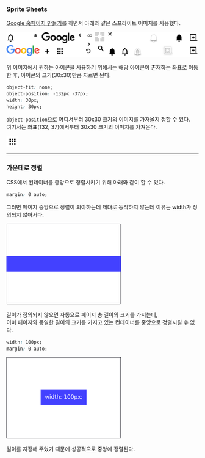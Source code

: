 ### Sprite Sheets

[Google 홈페이지 만들기](https://myoiwritescode.github.io/projects/google-homepage/)를 하면서 
아래와 같은 스프라이트 이미지를 사용했다. <br>

![Google Icons](../../img/2019/08/1.png) <br>

위 이미지에서 원하는 아이콘을 사용하기 위해서는 해당 아이콘이 존재하는 좌표로 이동한 후,
아이콘의 크기(30x30)만큼 자르면 된다.

```css
object-fit: none;
object-position: -132px -37px;
width: 30px;
height: 30px;
```

`object-position`으로 어디서부터 30x30 크기의 이미지를 가져올지 정할 수 있다.<br>
여기서는 좌표(132, 37)에서부터 30x30 크기의 이미지를 가져온다. 

![Google app icon](../../img/2019/08/2.png)

<hr>

### 가운데로 정렬
CSS에서 컨테이너를 중앙으로 정렬시키기 위해 아래와 같이 할 수 있다.

```css
margin: 0 auto;
```

그러면 페이지 중앙으로 정렬이 되야하는데 제대로 동작하지 않는데 이유는 width가 정의되지 않아서다.<br>

![center](../../img/2019/08/3.png)

길이가 정의되지 않으면 자동으로 페이지 총 길이의 크기를 가지는데, <br>
이미 페이지와 동일한 길이의 크기를 가지고 있는 컨테이너를 중앙으로 정렬시킬 수 없다.

```css
width: 100px;
margin: 0 auto;
```

![center](../../img/2019/08/4.png)

길이를 지정해 주었기 때문에 성공적으로 중앙에 정렬된다.
